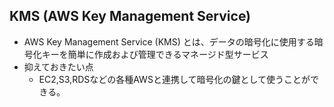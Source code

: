 ## KMS (AWS Key Management Service)
* AWS Key Management Service (KMS) とは、データの暗号化に使用する暗号化キーを簡単に作成および管理できるマネージド型サービス
* 抑えておきたい点
  * EC2,S3,RDSなどの各種AWSと連携して暗号化の鍵として使うことができる。